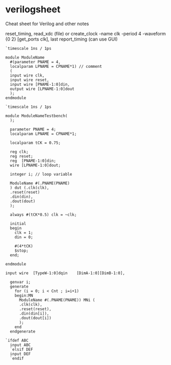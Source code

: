 # verilogsheet
Cheat sheet for Verilog and other notes

reset_timing, read_xdc (file) or create_clock -name clk -period 4 -waveform {0 2} [get_ports clk], last report_timing (can use GUI)

```
`timescale 1ns / 1ps

module ModuleName
  #(parameter PNAME = 4,
  localparam LPNAME = CPNAME*1) // comment
  (
  input wire clk,
  input wire reset,
  input wire [PNAME-1:0]din,
  output wire [LPNAME-1:0]dout
  );  
endmodule
```

```
`timescale 1ns / 1ps

module ModuleNameTestbench(
  );
  
  parameter PNAME = 4;
  localparam LPNAME = CPNAME*1;
  
  localparam tCK = 0.75;
  
  reg clk;
  reg reset;
  reg  [PNAME-1:0]din;
  wire [LPNAME-1:0]dout;
  
  integer i; // loop variable
  
  ModuleName #(.PNAME(PNAME)
  ) dut (.clk(clk),
  .reset(reset)
  .din(din),
  .dout(dout)
  );
  
  always #(tCK*0.5) clk = ~clk;
  
  initial
  begin
    clk = 1;
    din = 0;

    #(4*tCK)
    $stop;
  end;
  
endmodule

```

```
input wire  [TypeW-1:0]dqin    [DimA-1:0][DimB-1:0],

  genvar i;
  generate
    for (i = 0; i < Cnt ; i=i+1)
    begin:MN
      ModuleName #(.PNAME(PNAME)) MNi (
      .clk(clk),
      .reset(reset),
      .din(din[i]),
      .dout(dout[i])
      );
    end
  endgenerate
```

```
`ifdef ABC
  input ABC
  `elsif DEF
  input DEF
  `endif
```
